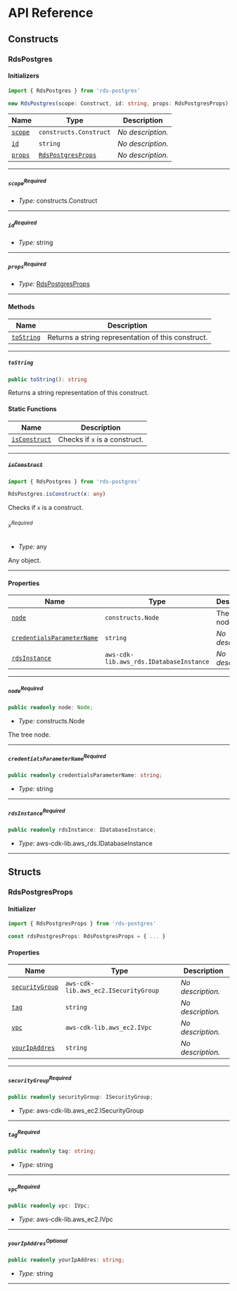 # API Reference <a name="API Reference" id="api-reference"></a>

## Constructs <a name="Constructs" id="Constructs"></a>

### RdsPostgres <a name="RdsPostgres" id="rds-postgres.RdsPostgres"></a>

#### Initializers <a name="Initializers" id="rds-postgres.RdsPostgres.Initializer"></a>

```typescript
import { RdsPostgres } from 'rds-postgres'

new RdsPostgres(scope: Construct, id: string, props: RdsPostgresProps)
```

| **Name** | **Type** | **Description** |
| --- | --- | --- |
| <code><a href="#rds-postgres.RdsPostgres.Initializer.parameter.scope">scope</a></code> | <code>constructs.Construct</code> | *No description.* |
| <code><a href="#rds-postgres.RdsPostgres.Initializer.parameter.id">id</a></code> | <code>string</code> | *No description.* |
| <code><a href="#rds-postgres.RdsPostgres.Initializer.parameter.props">props</a></code> | <code><a href="#rds-postgres.RdsPostgresProps">RdsPostgresProps</a></code> | *No description.* |

---

##### `scope`<sup>Required</sup> <a name="scope" id="rds-postgres.RdsPostgres.Initializer.parameter.scope"></a>

- *Type:* constructs.Construct

---

##### `id`<sup>Required</sup> <a name="id" id="rds-postgres.RdsPostgres.Initializer.parameter.id"></a>

- *Type:* string

---

##### `props`<sup>Required</sup> <a name="props" id="rds-postgres.RdsPostgres.Initializer.parameter.props"></a>

- *Type:* <a href="#rds-postgres.RdsPostgresProps">RdsPostgresProps</a>

---

#### Methods <a name="Methods" id="Methods"></a>

| **Name** | **Description** |
| --- | --- |
| <code><a href="#rds-postgres.RdsPostgres.toString">toString</a></code> | Returns a string representation of this construct. |

---

##### `toString` <a name="toString" id="rds-postgres.RdsPostgres.toString"></a>

```typescript
public toString(): string
```

Returns a string representation of this construct.

#### Static Functions <a name="Static Functions" id="Static Functions"></a>

| **Name** | **Description** |
| --- | --- |
| <code><a href="#rds-postgres.RdsPostgres.isConstruct">isConstruct</a></code> | Checks if `x` is a construct. |

---

##### ~~`isConstruct`~~ <a name="isConstruct" id="rds-postgres.RdsPostgres.isConstruct"></a>

```typescript
import { RdsPostgres } from 'rds-postgres'

RdsPostgres.isConstruct(x: any)
```

Checks if `x` is a construct.

###### `x`<sup>Required</sup> <a name="x" id="rds-postgres.RdsPostgres.isConstruct.parameter.x"></a>

- *Type:* any

Any object.

---

#### Properties <a name="Properties" id="Properties"></a>

| **Name** | **Type** | **Description** |
| --- | --- | --- |
| <code><a href="#rds-postgres.RdsPostgres.property.node">node</a></code> | <code>constructs.Node</code> | The tree node. |
| <code><a href="#rds-postgres.RdsPostgres.property.credentialsParameterName">credentialsParameterName</a></code> | <code>string</code> | *No description.* |
| <code><a href="#rds-postgres.RdsPostgres.property.rdsInstance">rdsInstance</a></code> | <code>aws-cdk-lib.aws_rds.IDatabaseInstance</code> | *No description.* |

---

##### `node`<sup>Required</sup> <a name="node" id="rds-postgres.RdsPostgres.property.node"></a>

```typescript
public readonly node: Node;
```

- *Type:* constructs.Node

The tree node.

---

##### `credentialsParameterName`<sup>Required</sup> <a name="credentialsParameterName" id="rds-postgres.RdsPostgres.property.credentialsParameterName"></a>

```typescript
public readonly credentialsParameterName: string;
```

- *Type:* string

---

##### `rdsInstance`<sup>Required</sup> <a name="rdsInstance" id="rds-postgres.RdsPostgres.property.rdsInstance"></a>

```typescript
public readonly rdsInstance: IDatabaseInstance;
```

- *Type:* aws-cdk-lib.aws_rds.IDatabaseInstance

---


## Structs <a name="Structs" id="Structs"></a>

### RdsPostgresProps <a name="RdsPostgresProps" id="rds-postgres.RdsPostgresProps"></a>

#### Initializer <a name="Initializer" id="rds-postgres.RdsPostgresProps.Initializer"></a>

```typescript
import { RdsPostgresProps } from 'rds-postgres'

const rdsPostgresProps: RdsPostgresProps = { ... }
```

#### Properties <a name="Properties" id="Properties"></a>

| **Name** | **Type** | **Description** |
| --- | --- | --- |
| <code><a href="#rds-postgres.RdsPostgresProps.property.securityGroup">securityGroup</a></code> | <code>aws-cdk-lib.aws_ec2.ISecurityGroup</code> | *No description.* |
| <code><a href="#rds-postgres.RdsPostgresProps.property.tag">tag</a></code> | <code>string</code> | *No description.* |
| <code><a href="#rds-postgres.RdsPostgresProps.property.vpc">vpc</a></code> | <code>aws-cdk-lib.aws_ec2.IVpc</code> | *No description.* |
| <code><a href="#rds-postgres.RdsPostgresProps.property.yourIpAddres">yourIpAddres</a></code> | <code>string</code> | *No description.* |

---

##### `securityGroup`<sup>Required</sup> <a name="securityGroup" id="rds-postgres.RdsPostgresProps.property.securityGroup"></a>

```typescript
public readonly securityGroup: ISecurityGroup;
```

- *Type:* aws-cdk-lib.aws_ec2.ISecurityGroup

---

##### `tag`<sup>Required</sup> <a name="tag" id="rds-postgres.RdsPostgresProps.property.tag"></a>

```typescript
public readonly tag: string;
```

- *Type:* string

---

##### `vpc`<sup>Required</sup> <a name="vpc" id="rds-postgres.RdsPostgresProps.property.vpc"></a>

```typescript
public readonly vpc: IVpc;
```

- *Type:* aws-cdk-lib.aws_ec2.IVpc

---

##### `yourIpAddres`<sup>Optional</sup> <a name="yourIpAddres" id="rds-postgres.RdsPostgresProps.property.yourIpAddres"></a>

```typescript
public readonly yourIpAddres: string;
```

- *Type:* string

---



